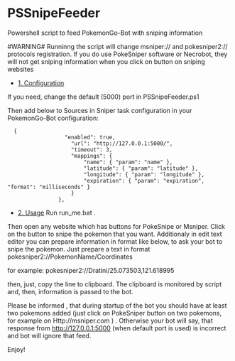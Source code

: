 # PSSnipeFeeder
Powershell script to feed PokemonGo-Bot with sniping information

#WARNING#
Runninng the script will change msniper:// and pokesniper2:// protocols registration. If you do use PokeSniper software or Necrobot, they will not get sniping information when you click on button on sniping websites

- [1. Configuration](#Configuration)

If you need, change the default (5000) port in PSSnipeFeeder.ps1 

Then add below to Sources in Sniper task configuration in your PokemonGo-Bot configuration:
```
  {
				  "enabled": true,
					"url": "http://127.0.0.1:5000/",
					"timeout": 3,
					"mappings": {
						"name": { "param": "name" },
						"latitude": { "param": "latitude" },
						"longitude": { "param": "longitude" },
						"expiration": { "param": "expiration", "format": "milliseconds" }
					}
				},
```


- [2. Usage](#Usage)
Run run_me.bat .

Then open any website which has buttons for PokeSnipe or Msniper. Click on the button to snipe the pokemon that you want.
Additionaly in edit text editor you can prepare information in format like below, to ask your bot to snipe the pokemon.
Just prepare a text in format
pokesniper2://PokemonName/Coordinates

for example:
pokesniper2://Dratini/25.073503,121.618995

then, just, copy the line to clipboard. The clipboard is monitored by script and, then, information is passed to the bot.

Please be informed , that during startup of the bot you should have at least two pokemons added (just click on PokeSniper button on two pokemons, for example on Http://msniper.com )  . Otherwise your bot will say, that response from http://127.0.0.1:5000 (when default port is used) is incorrect and bot will ignore that feed. 

Enjoy!







